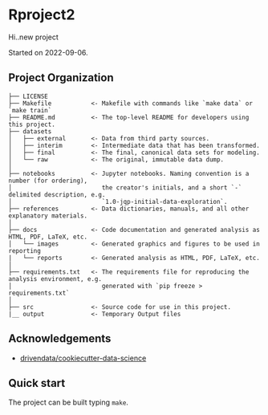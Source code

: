 # Rproject2

Hi..new project

Started on 2022-09-06.

## Project Organization

```
├── LICENSE
├── Makefile           <- Makefile with commands like `make data` or `make train`
├── README.md          <- The top-level README for developers using this project.
├── datasets
│   ├── external       <- Data from third party sources.
│   ├── interim        <- Intermediate data that has been transformed.
│   ├── final          <- The final, canonical data sets for modeling.
│   └── raw            <- The original, immutable data dump.
│
├── notebooks          <- Jupyter notebooks. Naming convention is a number (for ordering),
│                         the creator's initials, and a short `-` delimited description, e.g.
│                         `1.0-jqp-initial-data-exploration`.
├── references         <- Data dictionaries, manuals, and all other explanatory materials.
│
├── docs               <- Code documentation and generated analysis as HTML, PDF, LaTeX, etc.
│   └── images         <- Generated graphics and figures to be used in reporting
|   └── reports        <- Generated analysis as HTML, PDF, LaTeX, etc.
│
├── requirements.txt   <- The requirements file for reproducing the analysis environment, e.g.
│                         generated with `pip freeze > requirements.txt`
│
├── src                <- Source code for use in this project.
|__ output             <- Temporary Output files
```

## Acknowledgements
- [drivendata/cookiecutter-data-science](https://github.com/drivendata/cookiecutter-data-science)


## Quick start 

The project can be built typing `make`.
